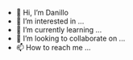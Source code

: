 - 👋 Hi, I’m Danillo
- 👀 I’m interested in ...
- 🌱 I’m currently learning ...
- 💞️ I’m looking to collaborate on ...
- 📫 How to reach me ...

<!---
danill6f/danill6f is a ✨ special ✨ repository because its `README.md` (this file) appears on your GitHub profile.
You can click the Preview link to take a look at your changes.
--->
